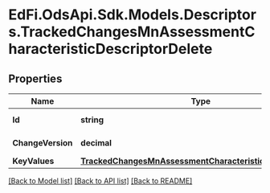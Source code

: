 # EdFi.OdsApi.Sdk.Models.Descriptors.TrackedChangesMnAssessmentCharacteristicDescriptorDelete

## Properties

Name | Type | Description | Notes
------------ | ------------- | ------------- | -------------
**Id** | **string** | Resource identifier | [optional] 
**ChangeVersion** | **decimal** | Change version | [optional] 
**KeyValues** | [**TrackedChangesMnAssessmentCharacteristicDescriptorKey**](TrackedChangesMnAssessmentCharacteristicDescriptorKey.md) |  | [optional] 

[[Back to Model list]](../README.md#documentation-for-models) [[Back to API list]](../README.md#documentation-for-api-endpoints) [[Back to README]](../README.md)

